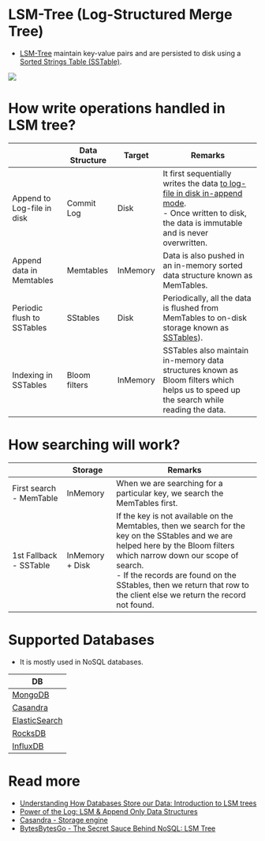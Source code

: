 # LSM-Tree (Log-Structured Merge Tree)
- [LSM-Tree](https://en.wikipedia.org/wiki/Log-structured_merge-tree) maintain key-value pairs and are persisted to disk using a [Sorted Strings Table (SSTable)](https://docs.datastax.com/en/archived/cassandra/3.0/cassandra/dml/dmlHowDataWritten.html).

![](https://www.scylladb.com/wp-content/uploads/sstable-diagram.png)

# How write operations handled in LSM tree?

|                            | Data Structure | Target   | Remarks                                                                                                                                                                        |
|----------------------------|----------------|----------|--------------------------------------------------------------------------------------------------------------------------------------------------------------------------------|
| Append to Log-file in disk | Commit Log     | Disk     | It first sequentially writes the data [to log-file in disk in-append mode](AppendOnlyProperty.md).<br/>- Once written to disk, the data is immutable and is never overwritten. |
| Append data in Memtables   | Memtables      | InMemory | Data is also pushed in an in-memory sorted data structure known as MemTables.                                                                                                  |
| Periodic flush to SSTables | SStables       | Disk     | Periodically, all the data is flushed from MemTables to on-disk storage known as [SSTables](https://www.scylladb.com/glossary/sstable/)).                                                                                     |
| Indexing in SSTables       | Bloom filters  | InMemory | SSTables also maintain in-memory data structures known as Bloom filters which helps us to speed up the search while reading the data.                                          |

# How searching will work?

|                         | Storage         | Remarks                                                                                                                                                                                                                                                                                                |
|-------------------------|-----------------|--------------------------------------------------------------------------------------------------------------------------------------------------------------------------------------------------------------------------------------------------------------------------------------------------------|
| First search - MemTable | InMemory        | When we are searching for a particular key, we search the MemTables first.                                                                                                                                                                                                                             |
| 1st Fallback - SSTable  | InMemory + Disk | If the key is not available on the Memtables, then we search for the key on the SStables and we are helped here by the Bloom filters which narrow down our scope of search.<br/>- If the records are found on the SStables, then we return that row to the client else we return the record not found. |

# Supported Databases
- It is mostly used in NoSQL databases.

| DB                                                             |
|----------------------------------------------------------------|
| [MongoDB](../10_Document-Databases/MongoDB.md)                 |
| [Casandra](../11_WideColumn-Databases/ApacheCasandra.md)       |
| [ElasticSearch](../9_Search-Databases/ElasticSearch/Readme.md) |
| [RocksDB](../14_EmbededKeyValue-Databases/RocksDB.md)          |
| [InfluxDB](../12_TimeSeries-Databases/InfluxDB.md)             |

# Read more
- [Understanding How Databases Store our Data: Introduction to LSM trees](https://javascript.plainenglish.io/understanding-how-databases-store-our-data-introduction-to-lsm-trees-ec1c46096570)
- [Power of the Log: LSM & Append Only Data Structures](https://www.slideshare.net/ConfluentInc/power-of-the-loglsm-append-only-data-structures)
- [Casandra - Storage engine](https://docs.datastax.com/en/cassandra-oss/3.x/cassandra/dml/dmlManageOndisk.html)
- [BytesBytesGo - The Secret Sauce Behind NoSQL: LSM Tree](https://www.youtube.com/watch?v=I6jB0nM9SKU)